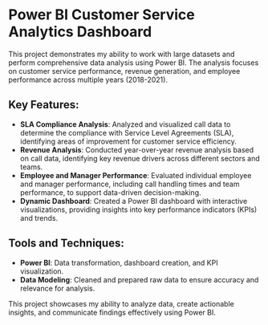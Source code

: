 # Power BI Customer Service Analytics Dashboard

This project demonstrates my ability to work with large datasets and perform comprehensive data analysis using Power BI. The analysis focuses on customer service performance, revenue generation, and employee performance across multiple years (2018-2021).

## Key Features:
- **SLA Compliance Analysis**: Analyzed and visualized call data to determine the compliance with Service Level Agreements (SLA), identifying areas of improvement for customer service efficiency.
- **Revenue Analysis**: Conducted year-over-year revenue analysis based on call data, identifying key revenue drivers across different sectors and teams.
- **Employee and Manager Performance**: Evaluated individual employee and manager performance, including call handling times and team performance, to support data-driven decision-making.
- **Dynamic Dashboard**: Created a Power BI dashboard with interactive visualizations, providing insights into key performance indicators (KPIs) and trends.

## Tools and Techniques:
- **Power BI**: Data transformation, dashboard creation, and KPI visualization.
- **Data Modeling**: Cleaned and prepared raw data to ensure accuracy and relevance for analysis.

This project showcases my ability to analyze data, create actionable insights, and communicate findings effectively using Power BI.

